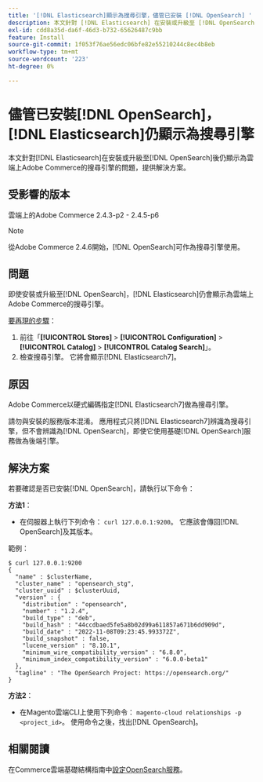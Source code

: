 ```yaml
---
title: '[!DNL Elasticsearch]顯示為搜尋引擎，儘管已安裝 [!DNL OpenSearch] '
description: 本文針對 [!DNL Elasticsearch] 在安裝或升級至 [!DNL OpenSearch]後仍顯示為雲端上Adobe Commerce的搜尋引擎的問題，提供解決方案。
exl-id: cdd8a35d-da6f-46d3-b732-65626487c9bb
feature: Install
source-git-commit: 1f053f76ae56edc06bfe82e55210244c8ec4b8eb
workflow-type: tm+mt
source-wordcount: '223'
ht-degree: 0%

---
```


# 儘管已安裝[!DNL OpenSearch]，[!DNL Elasticsearch]仍顯示為搜尋引擎

本文針對[!DNL Elasticsearch]在安裝或升級至[!DNL OpenSearch]後仍顯示為雲端上Adobe Commerce的搜尋引擎的問題，提供解決方案。

## 受影響的版本

雲端上的Adobe Commerce 2.4.3-p2 - 2.4.5-p6

>[!NOTE]
>
>從Adobe Commerce 2.4.6開始，[!DNL OpenSearch]可作為搜尋引擎使用。

## 問題

即使安裝或升級至[!DNL OpenSearch]，[!DNL Elasticsearch]仍會顯示為雲端上Adobe Commerce的搜尋引擎。

<u>要再現的步驟</u>：

1. 前往「**[!UICONTROL Stores]** > **[!UICONTROL Configuration]** > **[!UICONTROL Catalog]** > **[!UICONTROL Catalog Search]**」。
1. 檢查搜尋引擎。 它將會顯示[!DNL Elasticsearch7]。

## 原因

Adobe Commerce以硬式編碼指定[!DNL Elasticsearch7]做為搜尋引擎。

請勿與安裝的服務版本混淆。 應用程式只將[!DNL Elasticsearch7]辨識為搜尋引擎，但不會辨識為[!DNL OpenSearch]，即使它使用基礎[!DNL OpenSearch]服務做為後端引擎。

## 解決方案

若要確認是否已安裝[!DNL OpenSearch]，請執行以下命令：

**方法1**：

* 在伺服器上執行下列命令： `curl 127.0.0.1:9200`。 它應該會傳回[!DNL OpenSearch]及其版本。

範例：

```
$ curl 127.0.0.1:9200
{
  "name" : $clusterName,
  "cluster_name" : "opensearch_stg",
  "cluster_uuid" : $clusterUuid,
  "version" : {
    "distribution" : "opensearch",
    "number" : "1.2.4",
    "build_type" : "deb",
    "build_hash" : "44ccdbaed5fe5a8b02d99a611857a671b6dd909d",
    "build_date" : "2022-11-08T09:23:45.993372Z",
    "build_snapshot" : false,
    "lucene_version" : "8.10.1",
    "minimum_wire_compatibility_version" : "6.8.0",
    "minimum_index_compatibility_version" : "6.0.0-beta1"
  },
  "tagline" : "The OpenSearch Project: https://opensearch.org/"
}
```

**方法2**：

* 在Magento雲端CLI上使用下列命令： `magento-cloud relationships -p <project_id>`。 使用命令之後，找出[!DNL OpenSearch]。

## 相關閱讀

在Commerce雲端基礎結構指南中[設定OpenSearch服務](https://experienceleague.adobe.com/docs/commerce-cloud-service/user-guide/configure/service/opensearch.html)。
